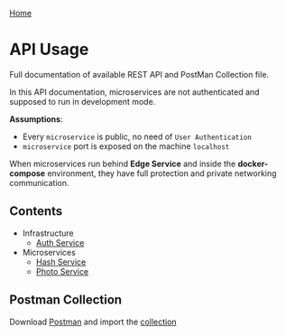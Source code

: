 [Home](../../README.md)

# API Usage

Full documentation of available REST API and PostMan Collection file.

In this API documentation, microservices are not authenticated and supposed to run in development mode.

**Assumptions**:

* Every `microservice` is public, no need of `User Authentication`
* `microservice` port is exposed on the machine `localhost`

When microservices run behind **Edge Service** and inside the **docker-compose** environment, they have full protection and private networking communication.

## Contents

* Infrastructure
    * [Auth Service](./Auth.md)
* Microservices
    * [Hash Service](./Hash.md)
    * [Photo Service](./Photo.md)

## Postman Collection

Download [Postman](https://www.getpostman.com/) and import the [collection](../postman-collection.json)